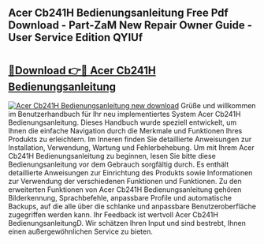 ## Acer Cb241H Bedienungsanleitung Free Pdf Download - Part-ZaM New Repair Owner Guide - User Service Edition QYIUf

# <h2><a href="http://df2i8u.blite.top/?on=Acer+Cb241H+Bedienungsanleitung">🔗Download 👉🔴 Acer Cb241H Bedienungsanleitung</a></h2>

[![Acer Cb241H Bedienungsanleitung new download](https://i.imgur.com/lujVjoI.png)](http://df2i8u.blite.top/?on=Acer+Cb241H+Bedienungsanleitung)
Grüße und willkommen im Benutzerhandbuch für Ihr neu implementiertes System Acer Cb241H Bedienungsanleitung. Dieses Handbuch wurde speziell entwickelt, um Ihnen die einfache Navigation durch die Merkmale und Funktionen Ihres Produkts zu erleichtern. Im Inneren finden Sie detaillierte Anweisungen zur Installation, Verwendung, Wartung und Fehlerbehebung. Um mit Ihrem Acer Cb241H Bedienungsanleitung zu beginnen, lesen Sie bitte diese Bedienungsanleitung vor dem Gebrauch sorgfältig durch. Es enthält detaillierte Anweisungen zur Einrichtung des Produkts sowie Informationen zur Verwendung der verschiedenen Funktionen und Funktionen. Zu den erweiterten Funktionen von Acer Cb241H Bedienungsanleitung gehören Bilderkennung, Sprachbefehle, anpassbare Profile und automatische Backups, auf die alle über die schlanke und anpassbare Benutzeroberfläche zugegriffen werden kann. Ihr Feedback ist wertvoll Acer Cb241H BedienungsanleitungD. Wir schätzen Ihren Input und sind bestrebt, Ihnen einen außergewöhnlichen Service zu bieten.
